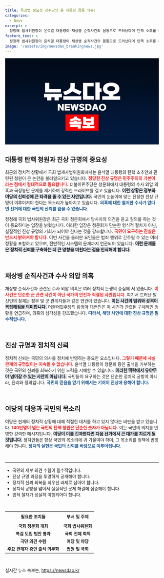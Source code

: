 ```yaml
---
title: 특검법 필요성 민주당의 윤 대통령 몸통 의혹!
categories:
  - News
excerpt: >
  정청래 법사위원장이 윤석열 대통령이 채상병 순직사건의 몸통으로 드러났다며 탄핵 소추를 촉구했다. 대통령실의 증인 출석 거부가 진상규명을 가로막고 있어, 오늘의 정세가 불길하게 돌아가고 있다.
feature_text: >
  정청래 법사위원장이 윤석열 대통령이 채상병 순직사건의 몸통으로 드러났다며 탄핵 소추를 촉구했다. 대통령실의 증인 출석 거부가 진상규명을 가로막고 있어, 오늘의 정세가 불길하게 돌아가고 있다.
image: '/assets/img/newsdao_breakingnews.jpg'
---
```


<p><img src="/assets/img/newsdao_breakingnews.jpg" alt="pcversion 속보" /></p>

<h2 data-ke-size="size26">대통령 탄핵 청원과 진상 규명의 중요성</h2>

<p data-ke-size="size16">최근의 정치적 상황에서 국회 법제사법위원회에서는 윤석열 대통령의 탄핵 소추안과 관련된 청원이 큰 논란을 불러일으키고 있습니다. <b><span style="color: #ee2323;">정당한 진상 규명은 민주주의의 기본이라는 점에서 절대적으로 필요합니다.</span></b> 더불어민주당은 청문회에서 대통령의 수사 외압 의혹과 국정농단 문제를 제기하며 강력한 드라이브를 걸고 있습니다. <b><span style="background-color: #21538527;">이런 상황은 정부와 여당의 신뢰성에 큰 타격을 줄 수 있는 사안입니다.</span></b> 국민의 눈높이에 맞는 진정한 진상 규명이 이루어져야 한다는 목소리가 높아지고 있습니다. <b><span style="color: #1a5490;">의혹에 대한 철저한 수사가 없다면 선거에 대한 국민의 신뢰를 잃을 수 있습니다.</span></b></p>

<p data-ke-size="size16">정청래 국회 법사위원장은 최근 국회 청문회에서 당사자의 의견을 듣고 질의를 하는 것이 중요하다는 입장을 밝혔습니다. 이러한 입장은 청문회가 단순한 형식적 절차가 아닌, 실질적인 진상 규명의 기회가 되어야 한다는 것을 강조합니다. <b><span style="color: #ee2323;">국민이 요구하는 진실은 반드시 밝혀져야 합니다.</span></b> 이번 사건을 둘러싼 요인들은 범죄 행위로 간주될 수 있는 여러 정황을 포함하고 있으며, 전반적인 시스템의 문제까지 연관되어 있습니다. <b><span style="background-color: #21538527;">이런 문제들은 정치적 신뢰를 구축하는 데 큰 영향을 미친다는 점을 인식해야 합니다.</span></b></p>

<p data-ke-size="size16">&nbsp;</p>

<h2 data-ke-size="size26">채상병 순직사건과 수사 외압 의혹</h2>

<p data-ke-size="size16">채상병 순직사건과 관련된 수사 외압 의혹은 여러 정치적 논쟁의 중심에 서 있습니다. <b><span style="color: #ee2323;">이 사건은 단순한 군 관련 사건이 아닌 국가의 안전과 직결된 사안입니다.</span></b> 여기서 드러난 발신인의 정체는 정부 및 군 관계자들과 깊은 연관이 있습니다. <b><span style="background-color: #21538527;">이는 사건의 범위와 성격이 복잡해짐을 의미합니다.</span></b> 더불어민주당의 황정아 대변인은 이 사건과 관련된 구체적인 정황을 언급하며, 의혹의 심각성을 강조했습니다. <b><span style="color: #1a5490;">따라서, 해당 사안에 대한 진상 규명은 필수적입니다.</span></b></p>

<p data-ke-size="size16">&nbsp;</p>

<h2 data-ke-size="size26">진상 규명과 정치적 신뢰</h2>

<p data-ke-size="size16">정치적 신뢰는 국민의 의사를 정치에 반영하는 중요한 요소입니다. <b><span style="color: #ee2323;">그렇기 때문에 사실관계의 규명없이는 지속될 수 없습니다.</span></b> 윤석열 대통령이 청문회 증인 출석을 거부하는 것은 국민의 신뢰를 회복하기 위한 노력을 저해할 수 있습니다. <b><span style="background-color: #21538527;">이러한 맥락에서 유야무야 넘어갈 수 있는 사안이 아닙니다.</span></b> 국민들이 요구하는 것은 단순한 정치적 공방이 아니라, 진리와 정의입니다. <b><span style="color: #1a5490;">국민의 믿음을 얻기 위해서는 기꺼이 진상에 응해야 합니다.</span></b></p>

<p data-ke-size="size16">&nbsp;</p>

<h2 data-ke-size="size26">여당의 대응과 국민의 목소리</h2>

<p data-ke-size="size16">여당은 현재의 정치적 상황에 대해 적절한 대처를 하고 있지 않다는 비판을 받고 있습니다. <b><span style="color: #ee2323;">140만명이 넘는 국민의 탄핵 청원은 단순한 숫자가 아닙니다.</span></b> 이는 국민의 의지를 반영한 강력한 메시지입니다. <b><span style="background-color: #21538527;">여당이 이를 간과한다면 다음 선거에서 큰 대가를 치르게 될 것입니다.</span></b> 정치인들은 항상 국민의 목소리에 귀 기울여야 하며, 그 목소리를 정책에 반영해야 합니다. <b><span style="color: #1a5490;">정치의 실현은 국민의 신뢰를 바탕으로 이루어집니다.</span></b></p>

<p data-ke-size="size16">&nbsp;</p>

<hr>

<ul>
<li>국민의 세부 의견 수렴이 필수적입니다.</li>
<li>진상 규명 과정을 투명하게 공개해야 합니다.</li>
<li>정치적 신뢰 회복을 최우선 과제로 삼아야 합니다.</li>
<li>정치적 공방을 넘어서 실질적인 문제 해결에 집중해야 합니다.</li>
<li>법적 절차가 성실히 이행되어야 합니다.</li>
</ul>

<p data-ke-size="size16">&nbsp;</p>

<table style="border-collapse: collapse; width: 100%;">
<tr>
<td style="text-align: center; height: 30px;"><b>필요한 조치들</b></td>
<td style="text-align: center; height: 30px;"><b>부서 및 주체</b></td>
</tr>
<tr>
<td style="text-align: center; height: 17px;"><b>국회 청문회 개최</b></td>
<td style="text-align: center; height: 17px;"><b>국회 법사위원회</b></td>
</tr>
<tr>
<td style="text-align: center; height: 17px;"><b>특검 도입 법안 통과</b></td>
<td style="text-align: center; height: 17px;"><b>국회 전체 회의</b></td>
</tr>
<tr>
<td style="text-align: center; height: 17px;"><b>국민 의견 수렴</b></td>
<td style="text-align: center; height: 17px;"><b>여당 및 야당</b></td>
</tr>
<tr>
<td style="text-align: center; height: 17px;"><b>주요 관계자 증인 출석 의무화</b></td>
<td style="text-align: center; height: 17px;"><b>법원 및 국회</b></td>
</tr>
</table>

<p data-ke-size="size16">&nbsp;</p>
실시간 뉴스 속보는, <a href="https://newsdao.kr" rel="dofollow">https://newsdao.kr</a>


